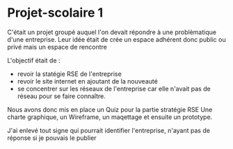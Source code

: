 # Projet-scolaire 1

C'était un projet groupé auquel l'on devait répondre à une problèmatique d'une entreprise.
Leur idée était de crée un espace adhérent donc public ou privé mais un espace de rencontre

L'objectif était de : 
- revoir la statégie RSE de l'entreprise
- revoir le site internet en ajoutant de la nouveauté
- se concentrer sur les réseaux de l'entreprise car elle n'avait pas de réseau pour se faire connaître.

Nous avons donc mis en place un Quiz pour la partie stratégie RSE 
Une charte graphique, un Wireframe, un maqettage et ensuite un prototype.

J'ai enlevé tout signe qui pourrait identifier l'entreprise, n'ayant pas de réponse si je pouvais le publier
